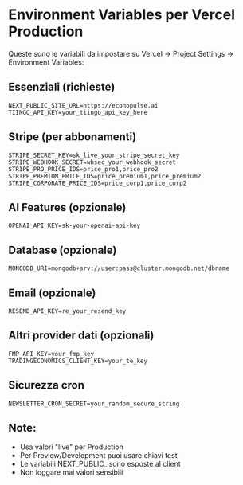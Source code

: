 # Environment Variables per Vercel Production

Queste sono le variabili da impostare su Vercel → Project Settings → Environment Variables:

## Essenziali (richieste)
```
NEXT_PUBLIC_SITE_URL=https://econopulse.ai
TIINGO_API_KEY=your_tiingo_api_key_here
```

## Stripe (per abbonamenti)
```
STRIPE_SECRET_KEY=sk_live_your_stripe_secret_key
STRIPE_WEBHOOK_SECRET=whsec_your_webhook_secret
STRIPE_PRO_PRICE_IDS=price_pro1,price_pro2
STRIPE_PREMIUM_PRICE_IDS=price_premium1,price_premium2  
STRIPE_CORPORATE_PRICE_IDS=price_corp1,price_corp2
```

## AI Features (opzionale)
```
OPENAI_API_KEY=sk-your-openai-api-key
```

## Database (opzionale)
```
MONGODB_URI=mongodb+srv://user:pass@cluster.mongodb.net/dbname
```

## Email (opzionale) 
```
RESEND_API_KEY=re_your_resend_key
```

## Altri provider dati (opzionali)
```
FMP_API_KEY=your_fmp_key
TRADINGECONOMICS_CLIENT_KEY=your_te_key
```

## Sicurezza cron
```
NEWSLETTER_CRON_SECRET=your_random_secure_string
```

## Note:
- Usa valori "live" per Production
- Per Preview/Development puoi usare chiavi test
- Le variabili NEXT_PUBLIC_ sono esposte al client
- Non loggare mai valori sensibili